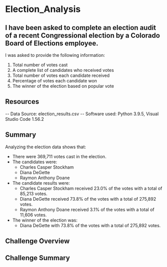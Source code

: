 # Election_Analysis

## I have been asked to complete an election audit of a recent Congressional election by a Colorado Board of Elections employee.

I was asked to provide the following information:
1. Total number of votes cast
2. A complete list of candidates who received votes
3. Total number of votes each candidate received
4. Percentage of votes each candidate won
5. The winner of the election based on popular vote

## Resources
-- Data Source: election_results.csv
-- Software used: Python 3.9.5, Visual Studio Code 1.56.2

## Summary
Analyzing the election data shows that:
  - There were 369,711 votes cast in the election.
  - The candidates were:
     - Charles Casper Stockham
     - Diana DeGette
     - Raymon Anthony Doane
  - The candidate results were:
     - Charles Casper Stockham received 23.0% of the votes with a total of 85,213 votes.
     - Diana DeGette received 73.8% of the votes with a total of 275,892 votes.
     - Raymon Anthony Doane received 3.1% of the votes with a total of 11,606 votes.
  - The winner of the election was:
      - Diana DeGette with 73.8% of the votes with a total of 275,892 votes.

## Challenge Overview

## Challenge Summary
